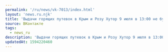 ```yaml
---
permalink: '/ru/news/vk-7013/index.html'
layout: 'news.ru.njk'
title: 'Выдачи горящих путевок в Крым и Розу Хутор 9 июля в 13:00 не будет, так как невыкупленных мест…'
source: ВКонтакте
tags:
  - news_ru
description: 'Выдачи горящих путевок в Крым и Розу Хутор 9 июля в 13:00 не будет, так как невыкупленных мест…'
updatedAt: 1594220460
---
```

